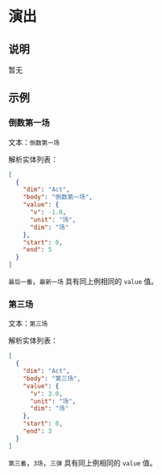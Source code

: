 # 演出

## 说明

暂无

## 示例

### 倒数第一场

文本：`倒数第一场`

解析实体列表：

```json
[
  {
    "dim": "Act",
    "body": "倒数第一场",
    "value": {
      "v": -1.0,
      "unit": "场",
      "dim": "场"
    },
    "start": 0,
    "end": 5
  }
]
```

`最后一番`，`最新一场` 具有同上例相同的 `value` 值。

### 第三场

文本：`第三场`

解析实体列表：

```json
[
  {
    "dim": "Act",
    "body": "第三场",
    "value": {
      "v": 3.0,
      "unit": "场",
      "dim": "场"
    },
    "start": 0,
    "end": 3
  }
]
```

`第三番`，`3场`，`三弹` 具有同上例相同的 `value` 值。
